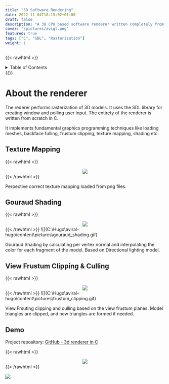 ```yaml
---
title: "3D Software Rendering"
date: 2022-11-04T18:15:02+01:00
draft: false
description: "A 3D CPU based software renderer written completely from scratch in C and capable of performing all the major graphics pipeline technique."
cover: "/pictures/avigl.png"
featured: true
tags: ["C", "SDL", "Rasterization"]
weight: 1
---
```


{{< rawhtml >}}

<details>
<summary>Table of Contents</summary>
{{</ rawhtml >}}

- [About the renderer](#about-the-renderer)
- [Shading](#about-the-renderer)
- [Texture Mapping](#about-the-renderer)
- [Camera](#about-the-renderer)
- [Culling](#about-the-renderer)
- [Demo](#demo)

{{< rawhtml >}}

</details>
{{</ rawhtml >}}

# About the renderer

The rederer performs rasterization of 3D models. It uses the SDL library for creating window and polling user input. The entirety of the renderer is written from scratch in C.

It implements fundamental graphics programming techniques like loading meshes, backface fulling, frustum clipping, texture mapping, shading etc.

## Texture Mapping

{{< rawhtml >}}

<div style="text-align: center; width: 100%">
        <img src="../images/texture_mapping.gif">
</div>
{{< /rawhtml >}}

Perpective correct texture mapping loaded from png files.

## Gouraud Shading

{{< rawhtml >}}

<div style="text-align: center; width: 100%">
        <img src="../images/gouraud_shading.gif">
</div>
{{< /rawhtml >}}
![](C:\Hugo\aviral-hugo\content\pictures\gouraud_shading.gif)

Gouraud Shading by calculating per vertex normal and interpolating the color for each fragment of the model. Based on Directional lighting model.

## View Frustum Clipping & Culling

{{< rawhtml >}}

<div style="text-align: center; width: 100%">
        <img src="../images/frustum_clipping.gif">
</div>
{{< /rawhtml >}}
![](C:\Hugo\aviral-hugo\content\pictures\frustum_clipping.gif)

View Frsuting clipping and culling based on the view frustum planes. Model triangles are clipped, and new triangles are formed if needed.

## Demo

Project repository: [GitHub - 3d renderer in C](https://github.com/aviralgoel/AviGL)

{{< rawhtml >}}

<div style="text-align: center; width: 100%">
        <img src="../images/final_demo.gif">
</div>
{{< /rawhtml >}}

![](C:\Hugo\aviral-hugo\content\pictures\final_demo.gif)
